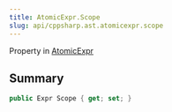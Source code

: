 ```yaml
---
title: AtomicExpr.Scope
slug: api/cppsharp.ast.atomicexpr.scope
---
```

Property in [AtomicExpr](/api/cppsharp/ast/atomicexpr)

## Summary



```csharp
public Expr Scope { get; set; }
```

